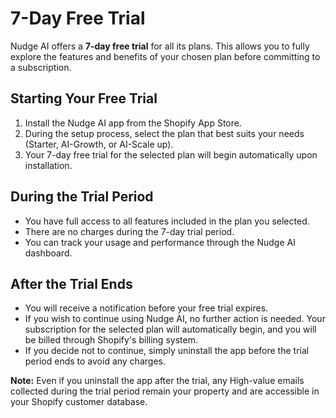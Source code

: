 # 7-Day Free Trial

Nudge AI offers a **7-day free trial** for all its plans. This allows you to fully explore the features and benefits of your chosen plan before committing to a subscription.

## Starting Your Free Trial

1.  Install the Nudge AI app from the Shopify App Store.
2.  During the setup process, select the plan that best suits your needs (Starter, AI-Growth, or AI-Scale up).
3.  Your 7-day free trial for the selected plan will begin automatically upon installation.

## During the Trial Period

*   You have full access to all features included in the plan you selected.
*   There are no charges during the 7-day trial period.
*   You can track your usage and performance through the Nudge AI dashboard.

## After the Trial Ends

*   You will receive a notification before your free trial expires.
*   If you wish to continue using Nudge AI, no further action is needed. Your subscription for the selected plan will automatically begin, and you will be billed through Shopify's billing system.
*   If you decide not to continue, simply uninstall the app before the trial period ends to avoid any charges.

**Note:** Even if you uninstall the app after the trial, any High-value emails collected during the trial period remain your property and are accessible in your Shopify customer database.
